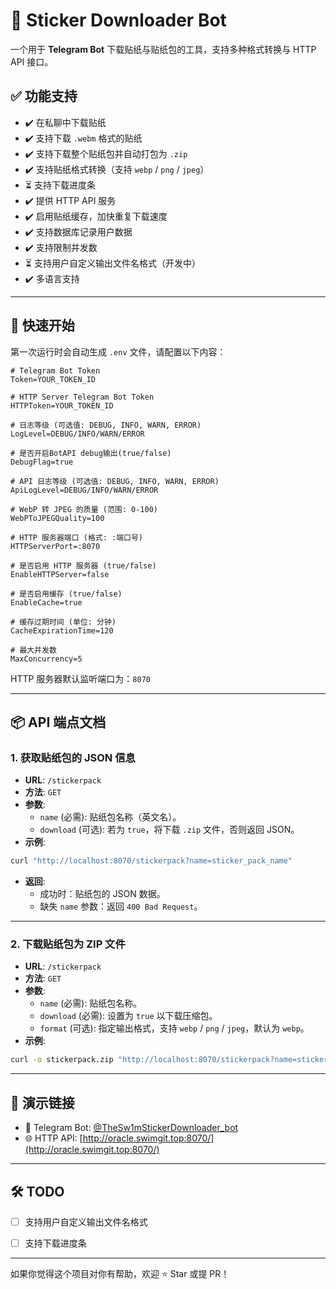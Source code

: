 # 🧊 Sticker Downloader Bot

一个用于 **Telegram Bot** 下载贴纸与贴纸包的工具，支持多种格式转换与 HTTP API 接口。

## ✅ 功能支持

- ✔️ 在私聊中下载贴纸  
- ✔️ 支持下载 `.webm` 格式的贴纸  
- ✔️ 支持下载整个贴纸包并自动打包为 `.zip`  
- ✔️ 支持贴纸格式转换（支持 `webp` / `png` / `jpeg`）  
- ⏳ 支持下载进度条
- ✔️ 提供 HTTP API 服务  
- ✔️ 启用贴纸缓存，加快重复下载速度  
- ✔️ 支持数据库记录用户数据
- ✔️ 支持限制并发数
- ⏳ 支持用户自定义输出文件名格式（开发中）  
- ✔️ 多语言支持

---

## 🚀 快速开始

第一次运行时会自动生成 `.env` 文件，请配置以下内容：

```env
# Telegram Bot Token
Token=YOUR_TOKEN_ID

# HTTP Server Telegram Bot Token
HTTPToken=YOUR_TOKEN_ID

# 日志等级 (可选值: DEBUG, INFO, WARN, ERROR)
LogLevel=DEBUG/INFO/WARN/ERROR

# 是否开启BotAPI debug输出(true/false)
DebugFlag=true

# API 日志等级 (可选值: DEBUG, INFO, WARN, ERROR)
ApiLogLevel=DEBUG/INFO/WARN/ERROR

# WebP 转 JPEG 的质量 (范围: 0-100)
WebPToJPEGQuality=100

# HTTP 服务器端口 (格式: :端口号)
HTTPServerPort=:8070

# 是否启用 HTTP 服务器 (true/false)
EnableHTTPServer=false

# 是否启用缓存 (true/false)
EnableCache=true

# 缓存过期时间 (单位: 分钟)
CacheExpirationTime=120

# 最大并发数  
MaxConcurrency=5
```

HTTP 服务器默认监听端口为：`8070`

---

## 📦 API 端点文档

### 1. 获取贴纸包的 JSON 信息

- **URL**: `/stickerpack`
- **方法**: `GET`
- **参数**:
  - `name` (必需): 贴纸包名称（英文名）。
  - `download` (可选): 若为 `true`，将下载 `.zip` 文件，否则返回 JSON。
- **示例**:
```bash
curl "http://localhost:8070/stickerpack?name=sticker_pack_name"
```
- **返回**:
  - 成功时：贴纸包的 JSON 数据。
  - 缺失 `name` 参数：返回 `400 Bad Request`。

---

### 2. 下载贴纸包为 ZIP 文件

- **URL**: `/stickerpack`
- **方法**: `GET`
- **参数**:
  - `name` (必需): 贴纸包名称。
  - `download` (必需): 设置为 `true` 以下载压缩包。
  - `format` (可选): 指定输出格式，支持 `webp` / `png` / `jpeg`，默认为 `webp`。
- **示例**:
```bash
curl -o stickerpack.zip "http://localhost:8070/stickerpack?name=sticker_pack_name&download=true&format=webp"
```

---

## 🔗 演示链接

- 🤖 Telegram Bot: [@TheSw1mStickerDownloader_bot](https://t.me/TheSw1mStickerDownloader_bot)  
- 🌐 HTTP API: [http://oracle.swimgit.top:8070/](http://oracle.swimgit.top:8070/)

---

## 🛠️ TODO

- [ ] 支持用户自定义输出文件名格式
- [ ] 支持下载进度条  


---

如果你觉得这个项目对你有帮助，欢迎 ⭐️ Star 或提 PR！
